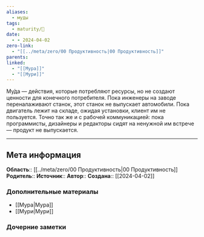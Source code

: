 ```yaml
---
aliases:
  - муды
tags:
  - maturity/🌱
date:
  - - 2024-04-02
zero-link:
  - "[[../meta/zero/00 Продуктивность|00 Продуктивность]]"
parents: 
linked:
  - "[[Мура]]"
  - "[[Мури]]"
---
```

Му́да — действия, которые потребляют ресурсы, но не создают ценности для конечного потребителя. Пока инженеры на заводе переналаживают станок, этот станок не выпускает автомобили. Пока двигатель лежит на складе, ожидая установки, клиент им не пользуется. Точно так же и с рабочей коммуникацией: пока программисты, дизайнеры и редакторы сидят на ненужной им встрече — продукт не выпускается.
***
## Мета информация
**Область**:: [[../meta/zero/00 Продуктивность|00 Продуктивность]]
**Родитель**:: 
**Источник**:: 
**Автор**:: 
**Создана**:: [[2024-04-02]]
### Дополнительные материалы
- [[Мура|Мура]]
- [[Мури|Мури]]
### Дочерние заметки
<!-- QueryToSerialize: LIST FROM [[]] WHERE contains(Родитель, this.file.link) or contains(parents, this.file.link) -->
